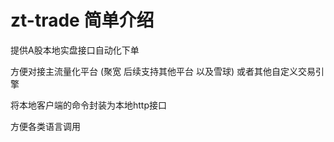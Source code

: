 # zt-trade 简单介绍
提供A股本地实盘接口自动化下单

方便对接主流量化平台 (聚宽 后续支持其他平台 以及雪球) 或者其他自定义交易引擎

将本地客户端的命令封装为本地http接口

方便各类语言调用
